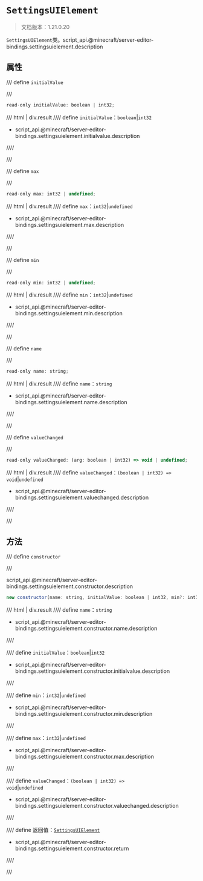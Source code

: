 # `SettingsUIElement`

> 文档版本：1.21.0.20

`SettingsUIElement`类。script_api.@minecraft/server-editor-bindings.settingsuielement.description

## 属性

/// define
`initialValue`


///

```js
read-only initialValue: boolean | int32;
```

/// html | div.result
//// define
`initialValue`：`boolean`|`int32`

- script_api.@minecraft/server-editor-bindings.settingsuielement.initialvalue.description


////

///


/// define
`max`


///

```js
read-only max: int32 | undefined;
```

/// html | div.result
//// define
`max`：`int32`|`undefined`

- script_api.@minecraft/server-editor-bindings.settingsuielement.max.description


////

///


/// define
`min`


///

```js
read-only min: int32 | undefined;
```

/// html | div.result
//// define
`min`：`int32`|`undefined`

- script_api.@minecraft/server-editor-bindings.settingsuielement.min.description


////

///


/// define
`name`


///

```js
read-only name: string;
```

/// html | div.result
//// define
`name`：`string`

- script_api.@minecraft/server-editor-bindings.settingsuielement.name.description


////

///


/// define
`valueChanged`


///

```js
read-only valueChanged: (arg: boolean | int32) => void | undefined;
```

/// html | div.result
//// define
`valueChanged`：<code>(boolean | int32) =&gt; void</code>|`undefined`

- script_api.@minecraft/server-editor-bindings.settingsuielement.valuechanged.description


////

///


## 方法

/// define
`constructor`


///

script_api.@minecraft/server-editor-bindings.settingsuielement.constructor.description

```js
new constructor(name: string, initialValue: boolean | int32, min?: int32, max?: int32, valueChanged?: (arg: boolean | int32) => void): SettingsUIElement
```

/// html | div.result
//// define
`name`：`string`

- script_api.@minecraft/server-editor-bindings.settingsuielement.constructor.name.description


////

//// define
`initialValue`：`boolean`|`int32`

- script_api.@minecraft/server-editor-bindings.settingsuielement.constructor.initialvalue.description


////

//// define
`min`：`int32`|`undefined`

- script_api.@minecraft/server-editor-bindings.settingsuielement.constructor.min.description


////

//// define
`max`：`int32`|`undefined`

- script_api.@minecraft/server-editor-bindings.settingsuielement.constructor.max.description


////

//// define
`valueChanged`：<code>(boolean | int32) =&gt; void</code>|`undefined`

- script_api.@minecraft/server-editor-bindings.settingsuielement.constructor.valuechanged.description


////

//// define
返回值：[`SettingsUIElement`](./settingsuielement.md)

- script_api.@minecraft/server-editor-bindings.settingsuielement.constructor.return


////

///

